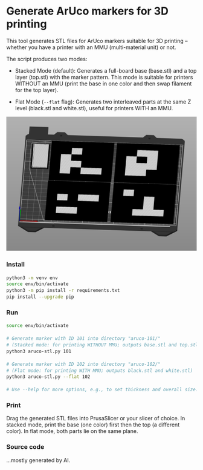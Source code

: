 # Generate ArUco markers for 3D printing

This tool generates STL files for ArUco markers suitable for 3D printing – whether you have a printer with an MMU (multi-material unit) or not.

The script produces two modes:

- Stacked Mode (default):
  Generates a full-board base (base.stl) and a top layer (top.stl) with the marker pattern.
  This mode is suitable for printers WITHOUT an MMU (print the base in one color and then swap filament for the top layer).

- Flat Mode (`--flat` flag):
  Generates two interleaved parts at the same Z level (black.stl and white.stl),
  useful for printers WITH an MMU.

![ArUco images in PrusaSlicer](aruco.png "ArUco images in PrusaSlicer")

### Install

```bash
python3 -m venv env
source env/bin/activate
python3 -m pip install -r requirements.txt
pip install --upgrade pip
```

### Run
```bash
source env/bin/activate

# Generate marker with ID 101 into directory "aruco-101/"
# (Stacked mode: for printing WITHOUT MMU; outputs base.stl and top.stl)
python3 aruco-stl.py 101

# Generate marker with ID 102 into directory "aruco-102/"
# (Flat mode: for printing WITH MMU; outputs black.stl and white.stl)
python3 aruco-stl.py --flat 102

# Use --help for more options, e.g., to set thickness and overall size.
```

### Print
Drag the generated STL files into PrusaSlicer or your slicer of choice. In stacked mode, print the base (one color) first then the top (a different color). In flat mode, both parts lie on the same plane.

### Source code

...mostly generated by AI.